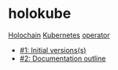 # holokube
[Holochain](https://holochain.org/) [Kubernetes](https://kubernetes.io/) [operator](https://coreos.com/operators/)

- [#1: Initial versions(s)](https://github.com/jgmize/holokube/issues/1)
- [#2: Documentation outline](https://github.com/jgmize/holokube/issues/2)
